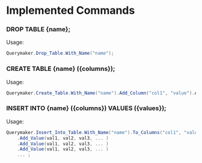 # Implemented Commands 

### DROP TABLE {name};
Usage: 
```cs
Querymaker.Drop_Table.With_Name("name");
```

### CREATE TABLE {name} ({columns});
Usage:
```cs
Querymaker.Create_Table.With_Name("name").Add_Column("col1", "value").Add_Column("col2", "value") ... ;
```

### INSERT INTO {name} ({columns}) VALUES ({values});
Usage:
```cs
Querymaker.Insert_Into_Table.With_Name("name").To_Columns("col1", "value")
    .Add_Value(val1, val2, val3, ... )
    .Add_Value(val1, val2, val3, ... ) 
    .Add_Value(val1, val2, val3, ... ) 
    ... ;
```

